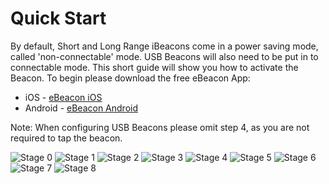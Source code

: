 # Quick Start

By default, Short and Long Range iBeacons come in a power saving mode, called 'non-connectable' mode. USB Beacons will also need to be put in to connectable mode. This short guide will show you how to activate the Beacon. To begin please download the free eBeacon App:

- iOS - [eBeacon iOS](https://itunes.apple.com/gb/app/ebeacon/id730279939?mt=8)
- Android - [eBeacon Android](https://play.google.com/store/apps/details?id=com.jaalee.eBeacon&hl=en_GB)

Note: When configuring USB Beacons please omit step 4, as you are not required to tap the beacon.

![Stage 0](/images/Stage+0.png)
![Stage 1](/images/Stage+1.png)
![Stage 2](/images/Stage+2+Update.png)
![Stage 3](/images/Stage+3.png)
![Stage 4](/images/Stage+4.png)
![Stage 5](/images/Stage+5.png)
![Stage 6](/images/Stage+6.png)
![Stage 7](/images/Stage+7.png)
![Stage 8](/images/Stage+8.png)

